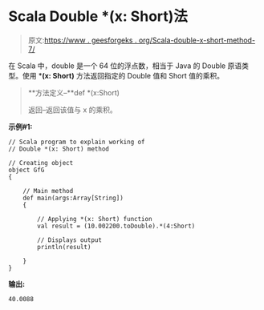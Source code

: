 # Scala Double *(x: Short)法

> 原文:[https://www . geesforgeks . org/Scala-double-x-short-method-7/](https://www.geeksforgeeks.org/scala-double-x-short-method-7/)

在 Scala 中，double 是一个 64 位的浮点数，相当于 Java 的 Double 原语类型。使用 ***(x: Short)** 方法返回指定的 Double 值和 Short 值的乘积。

> **方法定义–**def *(x:Short)
> 
> 返回–返回该值与 x 的乘积。

**示例#1:**

```
// Scala program to explain working of
// Double *(x: Short) method

// Creating object
object GfG
{ 

    // Main method
    def main(args:Array[String])
    {

        // Applying *(x: Short) function
        val result = (10.002200.toDouble).*(4:Short)

        // Displays output
        println(result)

    }
} 
```

**输出:**

```
40.0088

```